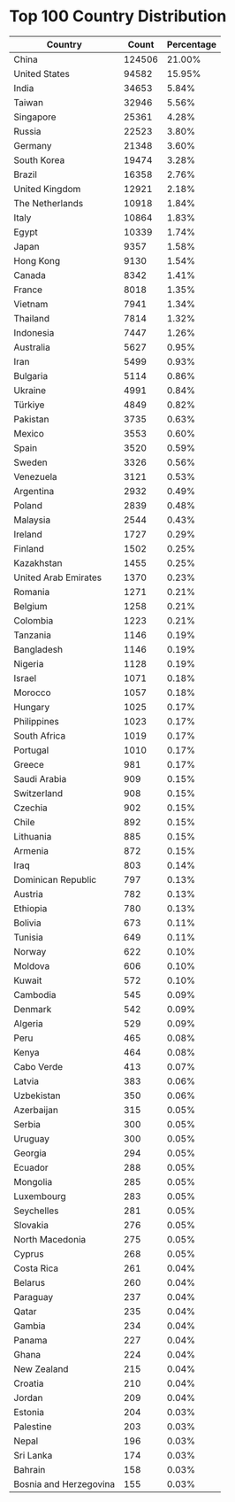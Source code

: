 # Top 100 Country Distribution
| Country | Count | Percentage |
|----|----|----|
| China | 124506 | 21.00% |
| United States | 94582 | 15.95% |
| India | 34653 | 5.84% |
| Taiwan | 32946 | 5.56% |
| Singapore | 25361 | 4.28% |
| Russia | 22523 | 3.80% |
| Germany | 21348 | 3.60% |
| South Korea | 19474 | 3.28% |
| Brazil | 16358 | 2.76% |
| United Kingdom | 12921 | 2.18% |
| The Netherlands | 10918 | 1.84% |
| Italy | 10864 | 1.83% |
| Egypt | 10339 | 1.74% |
| Japan | 9357 | 1.58% |
| Hong Kong | 9130 | 1.54% |
| Canada | 8342 | 1.41% |
| France | 8018 | 1.35% |
| Vietnam | 7941 | 1.34% |
| Thailand | 7814 | 1.32% |
| Indonesia | 7447 | 1.26% |
| Australia | 5627 | 0.95% |
| Iran | 5499 | 0.93% |
| Bulgaria | 5114 | 0.86% |
| Ukraine | 4991 | 0.84% |
| Türkiye | 4849 | 0.82% |
| Pakistan | 3735 | 0.63% |
| Mexico | 3553 | 0.60% |
| Spain | 3520 | 0.59% |
| Sweden | 3326 | 0.56% |
| Venezuela | 3121 | 0.53% |
| Argentina | 2932 | 0.49% |
| Poland | 2839 | 0.48% |
| Malaysia | 2544 | 0.43% |
| Ireland | 1727 | 0.29% |
| Finland | 1502 | 0.25% |
| Kazakhstan | 1455 | 0.25% |
| United Arab Emirates | 1370 | 0.23% |
| Romania | 1271 | 0.21% |
| Belgium | 1258 | 0.21% |
| Colombia | 1223 | 0.21% |
| Tanzania | 1146 | 0.19% |
| Bangladesh | 1146 | 0.19% |
| Nigeria | 1128 | 0.19% |
| Israel | 1071 | 0.18% |
| Morocco | 1057 | 0.18% |
| Hungary | 1025 | 0.17% |
| Philippines | 1023 | 0.17% |
| South Africa | 1019 | 0.17% |
| Portugal | 1010 | 0.17% |
| Greece | 981 | 0.17% |
| Saudi Arabia | 909 | 0.15% |
| Switzerland | 908 | 0.15% |
| Czechia | 902 | 0.15% |
| Chile | 892 | 0.15% |
| Lithuania | 885 | 0.15% |
| Armenia | 872 | 0.15% |
| Iraq | 803 | 0.14% |
| Dominican Republic | 797 | 0.13% |
| Austria | 782 | 0.13% |
| Ethiopia | 780 | 0.13% |
| Bolivia | 673 | 0.11% |
| Tunisia | 649 | 0.11% |
| Norway | 622 | 0.10% |
| Moldova | 606 | 0.10% |
| Kuwait | 572 | 0.10% |
| Cambodia | 545 | 0.09% |
| Denmark | 542 | 0.09% |
| Algeria | 529 | 0.09% |
| Peru | 465 | 0.08% |
| Kenya | 464 | 0.08% |
| Cabo Verde | 413 | 0.07% |
| Latvia | 383 | 0.06% |
| Uzbekistan | 350 | 0.06% |
| Azerbaijan | 315 | 0.05% |
| Serbia | 300 | 0.05% |
| Uruguay | 300 | 0.05% |
| Georgia | 294 | 0.05% |
| Ecuador | 288 | 0.05% |
| Mongolia | 285 | 0.05% |
| Luxembourg | 283 | 0.05% |
| Seychelles | 281 | 0.05% |
| Slovakia | 276 | 0.05% |
| North Macedonia | 275 | 0.05% |
| Cyprus | 268 | 0.05% |
| Costa Rica | 261 | 0.04% |
| Belarus | 260 | 0.04% |
| Paraguay | 237 | 0.04% |
| Qatar | 235 | 0.04% |
| Gambia | 234 | 0.04% |
| Panama | 227 | 0.04% |
| Ghana | 224 | 0.04% |
| New Zealand | 215 | 0.04% |
| Croatia | 210 | 0.04% |
| Jordan | 209 | 0.04% |
| Estonia | 204 | 0.03% |
| Palestine | 203 | 0.03% |
| Nepal | 196 | 0.03% |
| Sri Lanka | 174 | 0.03% |
| Bahrain | 158 | 0.03% |
| Bosnia and Herzegovina | 155 | 0.03% |

